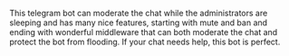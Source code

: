 This telegram bot can moderate the chat while the administrators are sleeping and has many nice features, starting with mute and ban and ending with wonderful middleware that can both moderate the chat and protect the bot from flooding. If your chat needs help, this bot is perfect.
